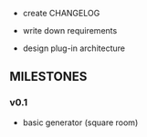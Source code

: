 - create CHANGELOG

- write down requirements
- design plug-in architecture


## MILESTONES

### v0.1
- basic generator (square room)
